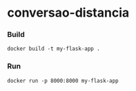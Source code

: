 # conversao-distancia

### Build
```
docker build -t my-flask-app .
```

### Run
```
docker run -p 8000:8000 my-flask-app
```